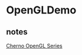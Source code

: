 # OpenGLDemo

## notes

[Cherno OpenGL Series](https://github.com/likenow/blog/blob/main/articles/2023/2023-4-12-OpenGL.md)